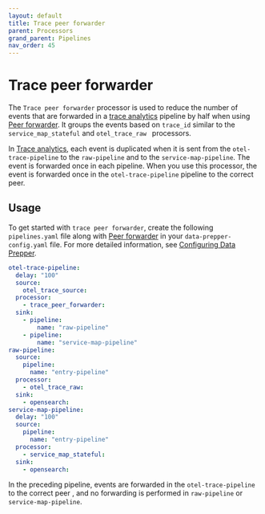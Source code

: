 ```yaml
---
layout: default
title: Trace peer forwarder
parent: Processors
grand_parent: Pipelines
nav_order: 45
---
```


# Trace peer forwarder

The `Trace peer forwarder` processor is used to reduce the number of events that are forwarded in a [trace analytics]({{site.url}}{{site.baseurl}}/data-prepper/common-use-cases/trace-analytics/) pipeline by half when using [Peer forwarder]({{site.url}}{{site.baseurl}}/data-prepper/managing-data-prepper/peer-forwarder/). It groups the events based on `trace_id` similar to the `service_map_stateful` and `otel_trace_raw ` processors. 

<!--- Why is it reducing events? Why by half? WHat is the benefit/how does it help? How does it actually reduce events? Then lead into grouping by `trace_id` --->

In [Trace analytics]({{site.url}}{{site.baseurl}}/data-prepper/common-use-cases/trace-analytics/), each event is duplicated when it is sent from the `otel-trace-pipeline` to the `raw-pipeline` and to the `service-map-pipeline`. The event is forwarded once in each pipeline. When you use this processor, the event is forwarded once in the `otel-trace-pipeline` pipeline to the correct peer. 

<!--- How does this connect to Trace peer forwarder? How does the processor have an impact on Trace peer forwarder? --->

## Usage

To get started with `trace peer forwarder`, create the following `pipelines.yaml` file along with [Peer forwarder]({{site.url}}{{site.baseurl}}/managing-data-prepper/peer-forwarder/) <!--- What does this specifically mean? This is confusing. Can we delete this? Keep each YAML file separate in the explanation. Is order important?---> in your `data-prepper-config.yaml` file. For more detailed information, see [Configuring Data Prepper]({{site.url}}{{site.baseurl}}/data-prepper/getting-started/#2-configuring-data-prepper).


```yaml
otel-trace-pipeline:
  delay: "100"
  source:
    otel_trace_source:
  processor:
    - trace_peer_forwarder:
  sink:
    - pipeline:
        name: "raw-pipeline"
    - pipeline:
        name: "service-map-pipeline"
raw-pipeline:
  source:
    pipeline:
      name: "entry-pipeline"
  processor:
    - otel_trace_raw:
  sink:
    - opensearch:
service-map-pipeline:
  delay: "100"
  source:
    pipeline:
      name: "entry-pipeline"
  processor:
    - service_map_stateful:
  sink:
    - opensearch:
```

In the preceding pipeline, <!--- Which preceding pipeline are we referring to? Do they mean in the preceding exampl? YAML file?---> events are forwarded in the `otel-trace-pipeline` to the correct peer <!--- How do we know they're correct? --->, and no forwarding is performed in `raw-pipeline` or `service-map-pipeline`. <!--- Is this how it reduces events? WHy does it skip these pipelines?--->

<!--- What is the  last image in the Trace analytics pipeline image? ---> 